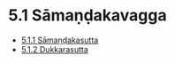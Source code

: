 

# 5.1 Sāmaṇḍakavagga

* [5.1.1 Sāmaṇḍakasutta](5.1/5.1.1.md)
* [5.1.2 Dukkarasutta](5.1/5.1.2.md)



